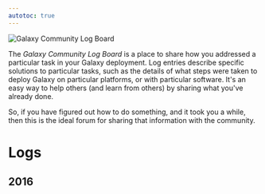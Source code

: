 ```yaml
---
autotoc: true
---
```

<div class='center'><img src="/src/images/Logos/LogBoardWText200.png" alt="Galaxy Community Log Board"  /></div>

<div class='right'></div>

The *Galaxy Community Log Board* is a place to share how you addressed a particular task in your Galaxy deployment.  Log entries describe specific solutions to particular tasks, such as the details of what steps were taken to deploy Galaxy on particular platforms, or with particular software. It's an easy way to help others (and learn from others) by sharing what you've already done.

So, if you have figured out how to do something, and it took you a while, then this is the ideal forum for sharing that information with the community.

# Logs

## 2016

